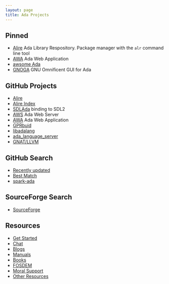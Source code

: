```yaml
---
layout: page
title: Ada Projects
---
```


## Pinned

- [Alire](https://alire.ada.dev) Ada Library Respository. Package
  manager with the `alr` command line tool
- [AWA](https://ada-awa.readthedocs.io/) Ada Web Application
- [awsome Ada](https://github.com/ohenley/awesome-ada)
- [GNOGA](http://gnoga.com) GNU Omnificent GUI for Ada

## GitHub Projects

- [Alire](https://github.com/alire-project/alire)
- [Alire Index](https://github.com/alire-project/alire-index)
- [SDLAda](https://github.com/Lucretia/sdlada) binding to SDL2
- [AWS](https://github.com/AdaCore/aws) Ada Web Server
- [AWA](https://github.com/stcarrez/ada-awa) Ada Web Application
- [GPRbuid](https://github.com/AdaCore/gprbuild)
- [libadalang](https://github.com/AdaCore/libadalang)
- [ada_language_server](https://github.com/AdaCore/ada_language_server)
- [GNAT/LLVM](https://github.com/AdaCore/gnat-llvm)

## GitHub Search

- [Recently updated](https://github.com/topics/ada?l=ada&o=desc&s=updated)
- [Best Match](https://github.com/topics/ada?l=ada&o=desc&s=)
- [spark-ada](https://github.com/topics/spark-ada)

## SourceForge Search

- [SourceForge](https://sourceforge.net/directory/language:ada/?q=Ada)

## Resources

- [Get Started](/getstarted/)
- [Chat](/chat/)
- [Blogs](/blogs/)
- [Manuals](/manuals/)
- [Books](/books/)
- [FOSDEM](/fosdem/)
- [Moral Support](/moral/)
- [Other Resources](/other/)
